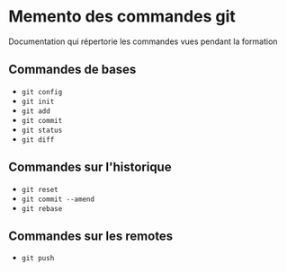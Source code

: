 Memento des commandes git
=========================

Documentation qui répertorie les commandes vues pendant la formation

## Commandes de bases

* `git config`
* `git init`
* `git add`
* `git commit`
* `git status`
* `git diff`

## Commandes sur l'historique

* `git reset`
* `git commit --amend`
* `git rebase`

## Commandes sur les remotes

* `git push`
